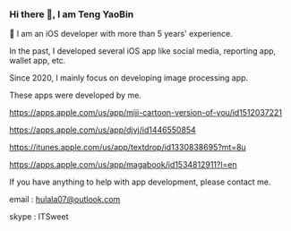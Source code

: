### Hi there 👋, I am Teng YaoBin

 🔭 I am an iOS developer with more than 5 years' experience.
 


In the past, I developed several iOS app like social media, reporting app, wallet app, etc.

 Since 2020, I mainly focus on developing image processing app.

 These apps were developed by me.


 https://apps.apple.com/us/app/miji-cartoon-version-of-you/id1512037221

 https://apps.apple.com/us/app/djvj/id1446550854

 https://itunes.apple.com/us/app/textdrop/id1330838695?mt=8u

 https://apps.apple.com/us/app/magabook/id1534812911?l=en
 



If you have anything to help with app development, please contact me.

email : hulala07@outlook.com

skype : ITSweet
